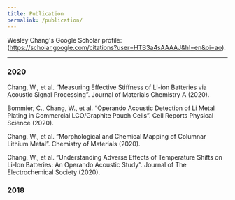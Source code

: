 ```yaml
---
title: Publication
permalink: /publication/
---
```


Wesley Chang's Google Scholar profile: (https://scholar.google.com/citations?user=HTB3a4sAAAAJ&hl=en&oi=ao).

<hr>


### 2020

Chang, W., et al. “Measuring Effective Stiffness of Li-ion Batteries via Acoustic Signal Processing”. Journal of Materials Chemistry A (2020). 

Bommier, C., Chang, W., et al. “Operando Acoustic Detection of Li Metal Plating in Commercial LCO/Graphite Pouch Cells”. Cell Reports Physical Science (2020).

Chang, W., et al. “Morphological and Chemical Mapping of Columnar Lithium Metal”. Chemistry of Materials (2020). 

Chang, W., et al. “Understanding Adverse Effects of Temperature Shifts on Li-Ion Batteries: An Operando Acoustic Study”. Journal of The Electrochemical Society (2020).

### 2018
